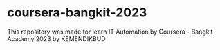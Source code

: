 # coursera-bangkit-2023
This repository was made for learn IT Automation by Coursera - Bangkit Academy 2023 by KEMENDIKBUD
